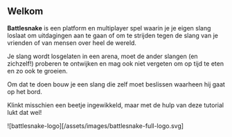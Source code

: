 ## Welkom

**Battlesnake** is een platform en multiplayer spel waarin je je eigen slang loslaat om uitdagingen aan te gaan of om te strijden tegen de slang van je vrienden of van mensen over heel de wereld.  

Je slang wordt losgelaten in een arena, moet de ander slangen (en zichzelf!) proberen te ontwijken en mag ook niet vergeten om op tijd te eten en zo ook te groeien.  

Om dat te doen bouw je een slang die zelf moet beslissen waarheen hij gaat op het bord.

Klinkt misschien een beetje ingewikkeld, maar met de hulp van deze tutorial lukt dat wel!

![battlesnake-logo][/assets/images/battlesnake-full-logo.svg]